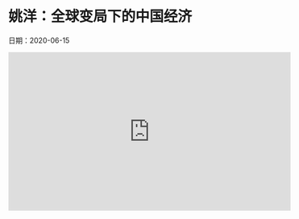 # 姚洋：全球变局下的中国经济

日期：2020-06-15

<iframe width="560" height="315" src="https://www.youtube.com/embed/ZAgaL_FUYdo" frameborder="0" allow="accelerometer; autoplay; encrypted-media; gyroscope; picture-in-picture" allowfullscreen></iframe>